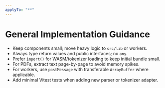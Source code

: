 ```yaml
---
applyTo: "**"
---
```

# General Implementation Guidance

- Keep components small; move heavy logic to `src/lib` or workers.
- Always type return values and public interfaces; no `any`.
- Prefer `import()` for WASM/tokenizer loading to keep initial bundle small.
- For PDFs, extract text page-by-page to avoid memory spikes.
- For workers, use `postMessage` with transferable `ArrayBuffer` where applicable.
- Add minimal Vitest tests when adding new parser or tokenizer adapter.